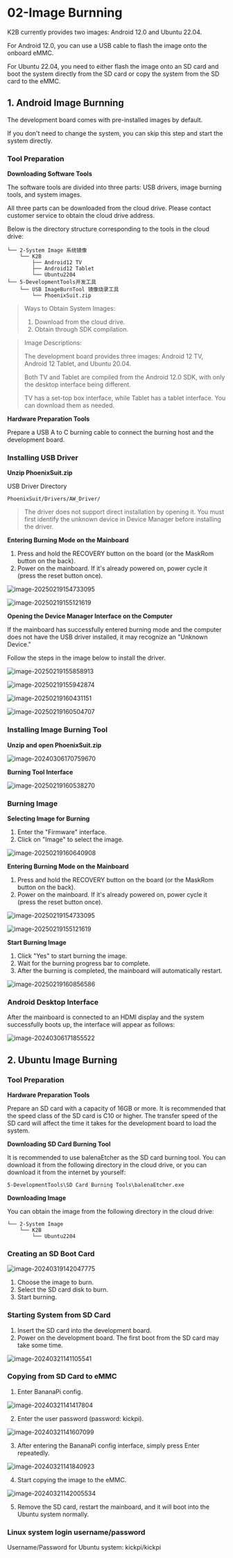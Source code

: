 # 02-Image Burnning

K2B currently provides two images: Android 12.0 and Ubuntu 22.04.

For Android 12.0, you can use a USB cable to flash the image onto the onboard eMMC.

For Ubuntu 22.04, you need to either flash the image onto an SD card and boot the system directly from the SD card or copy the system from the SD card to the eMMC.



## 1. Android Image Burnning

The development board comes with pre-installed images by default. 

If you don't need to change the system, you can skip this step and start the system directly.



### Tool Preparation

**Downloading Software Tools**

The software tools are divided into three parts: USB drivers, image burning tools, and system images.

All three parts can be downloaded from the cloud drive. Please contact customer service to obtain the cloud drive address.

Below is the directory structure corresponding to the tools in the cloud drive:

```
└── 2-System Image 系统镜像
    └── K2B
       	├── Android12 TV
       	├── Android12 Tablet
       	└── Ubuntu2204
└── 5-DevelopmentTools开发工具
    └── USB ImageBurnTool 镜像烧录工具
    	└── PhoenixSuit.zip
```

> Ways to Obtain System Images:
>
> 1. Download from the cloud drive.
> 2. Obtain through SDK compilation.

> Image Descriptions:
>
> The development board provides three images: Android 12 TV, Android 12 Tablet, and Ubuntu 20.04.
>
> Both TV and Tablet are compiled from the Android 12.0 SDK, with only the desktop interface being different.
>
> TV has a set-top box interface, while Tablet has a tablet interface. You can download them as needed.



**Hardware Preparation Tools**

Prepare a USB A to C burning cable to connect the burning host and the development board.



### Installing USB Driver

**Unzip PhoenixSuit.zip**

USB Driver Directory

```
PhoenixSuit/Drivers/AW_Driver/
```

> The driver does not support direct installation by opening it. You must first identify the unknown device in Device Manager before installing the driver.



**Entering Burning Mode on the Mainboard**

1. Press and hold the RECOVERY button on the board (or the MaskRom button on the back).
2. Power on the mainboard. If it's already powered on, power cycle it (press the reset button once).

![image-20250219154733095](http://tanzhtanzh.oss-cn-shenzhen.aliyuncs.com/img/image-20250219154733095.png)

![image-20250219155121619](http://tanzhtanzh.oss-cn-shenzhen.aliyuncs.com/img/image-20250219155121619.png)

**Opening the Device Manager Interface on the Computer**

If the mainboard has successfully entered burning mode and the computer does not have the USB driver installed, it may recognize an "Unknown Device."

Follow the steps in the image below to install the driver.

![image-20250219155858913](http://tanzhtanzh.oss-cn-shenzhen.aliyuncs.com/img/image-20250219155858913.png)



![image-20250219155942874](http://tanzhtanzh.oss-cn-shenzhen.aliyuncs.com/img/image-20250219155942874.png)



![image-20250219160431151](http://tanzhtanzh.oss-cn-shenzhen.aliyuncs.com/img/image-20250219160431151.png)



![image-20250219160504707](http://tanzhtanzh.oss-cn-shenzhen.aliyuncs.com/img/image-20250219160504707.png)



### Installing Image Burning Tool

**Unzip and open PhoenixSuit.zip**

![image-20240306170759670](http://tanzhtanzh.oss-cn-shenzhen.aliyuncs.com/img/image-20240306170759670.png)



**Burning Tool Interface**

![image-20250219160538270](http://tanzhtanzh.oss-cn-shenzhen.aliyuncs.com/img/image-20250219160538270.png)



### Burning Image

**Selecting Image for Burning**

1. Enter the "Firmware" interface.
2. Click on "Image" to select the image.

![image-20250219160640908](http://tanzhtanzh.oss-cn-shenzhen.aliyuncs.com/img/image-20250219160640908.png)



**Entering Burning Mode on the Mainboard**

1. Press and hold the RECOVERY button on the board (or the MaskRom button on the back).
2. Power on the mainboard. If it's already powered on, power cycle it (press the reset button once).

![image-20250219154733095](http://tanzhtanzh.oss-cn-shenzhen.aliyuncs.com/img/image-20250219154733095.png)

![image-20250219155121619](http://tanzhtanzh.oss-cn-shenzhen.aliyuncs.com/img/image-20250219155121619.png)



**Start Burning Image**

1. Click "Yes" to start burning the image.
2. Wait for the burning progress bar to complete.
3. After the burning is completed, the mainboard will automatically restart.

![image-20250219160856586](http://tanzhtanzh.oss-cn-shenzhen.aliyuncs.com/img/image-20250219160856586.png)



### Android Desktop Interface

After the mainboard is connected to an HDMI display and the system successfully boots up, the interface will appear as follows:

![image-20240306171855522](http://tanzhtanzh.oss-cn-shenzhen.aliyuncs.com/img/image-20240306171855522.png)





## 2. Ubuntu Image Burning

### Tool Preparation

**Hardware Preparation Tools**

Prepare an SD card with a capacity of 16GB or more. It is recommended that the speed class of the SD card is C10 or higher. The transfer speed of the SD card will affect the time it takes for the development board to load the system.



**Downloading SD Card Burning Tool**

It is recommended to use balenaEtcher as the SD card burning tool. You can download it from the following directory in the cloud drive, or you can download it from the internet by yourself:

```
5-DevelopmentTools\SD Card Burning Tools\balenaEtcher.exe
```



**Downloading Image**

You can obtain the image from the following directory in the cloud drive:

```
└── 2-System Image
    └── K2B
       	└── Ubuntu2204
```



### Creating an SD Boot Card

![image-20240319142047775](http://tanzhtanzh.oss-cn-shenzhen.aliyuncs.com/img/image-20240319142047775.png)

1. Choose the image to burn.
2. Select the SD card disk to burn.
3. Start burning.



### Starting System from SD Card

1. Insert the SD card into the development board.
2. Power on the development board. The first boot from the SD card may take some time.

![image-20240321141105541](http://tanzhtanzh.oss-cn-shenzhen.aliyuncs.com/img/image-20240321141105541.png)



### Copying from SD Card to eMMC

1. Enter BananaPi config.

![image-20240321141417804](http://tanzhtanzh.oss-cn-shenzhen.aliyuncs.com/img/image-20240321141417804.png)

2. Enter the user password (password: kickpi).

![image-20240321141607099](http://tanzhtanzh.oss-cn-shenzhen.aliyuncs.com/img/image-20240321141607099.png)

3. After entering the BananaPi config interface, simply press Enter repeatedly.

![image-20240321141840923](http://tanzhtanzh.oss-cn-shenzhen.aliyuncs.com/img/image-20240321141840923.png)

4. Start copying the image to the eMMC.

![image-20240321142005534](http://tanzhtanzh.oss-cn-shenzhen.aliyuncs.com/img/image-20240321142005534.png)

5. Remove the SD card, restart the mainboard, and it will boot into the Ubuntu system normally.






### Linux system login username/password

Username/Password for Ubuntu system: kickpi/kickpi



